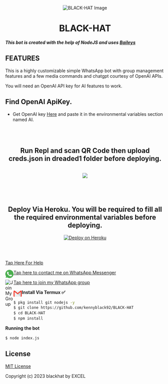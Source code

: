 <p align="center">
  <img src="https://i.imgur.com/4ZY2h0L.png" alt="BLACK-HAT Image">
</p>

<h1 align="center">BLACK-HAT</h1>

***This bot is created with the help of NodeJS and uses [Baileys](https://github.com/adiwajshing/Baileys)***

## FEATURES
This is a highly customizable simple WhatsApp bot with group management features and a few media commands and chatgpt courtesy of OpenAI APIs.

You will need an OpenAI API key for AI features to work.

## Find  OpenAI ApiKey.
- Get OpenAI key [Here](https://beta.openai.com/account/api-keys) and paste it in the environmental variables section named AI.

<br><br>

<h2 align="center">Run Repl and scan QR Code then upload creds.json in dreaded1 folder before deploying.</h2>
<h2 align="center"><a href="https://replit.com/@Excelottah/BLACK-HAT-QR-SCANNER"><img src="https://repl.it/badge/github/quiec/whatsasena" /></a></h2>
<br><br>

<h2 align="center">Deploy Via Heroku. You will be required to fill all the required environmental variables before deploying.</h2>
<p align="center">
    <a href="https://heroku.com/deploy?template=https://github.com/kennyblack92/BLACK-HAT">
    <img title="BLACK-HAT on Heroku" src="https://www.herokucdn.com/deploy/button.png" width="189px" alt="Deploy on Heroku">
    </a>
</p>
<br><br>

[Tap Here For Help](https://wa.me/2347039570336?text=Hello%20EXCEL%20...%20I%20need%20some%20help%20with%20EXCEL%20BOT)

<p align="left">
  <a href="https://wa.me/2347039570336?text=Hello%20EXCEL%20...%20I%20need%20some%20help%20with%20EXCEL%20BOT">
    <img align="left" alt="SIEGRIN | WhatsApp" width="26px" src="https://raw.githubusercontent.com/PikaBotz/My_Personal_Space/main/Images/AnyaBot_pics/Anya_v2/Whatsapp.svg" />
    Tap here to contact me on WhatsApp Messenger
  </a>
</p>
<p align="left">
  <a href="https://chat.whatsapp.com/DtgrVP6ItlEJDdqaEsGPr8">
    <img align="left" alt="Join My Group" width="26px" src="https://i.imgur.com/CRSeoUS.jpeg" />
    Tap here to join my WhatsApp group
  </a>
</p>
<p align="center">
    <img align="left" alt="SIEGRIN | Gmail" width="26px" src="https://raw.githubusercontent.com/PikaBotz/My_Personal_Space/main/Images/AnyaBot_pics/Anya_v2/Gmail.svg" />
</p>


**Install Via Termux ✅**


```bash
$ pkg install git nodejs -y
$ git clone https://github.com/kennyblack92/BLACK-HAT
$ cd BLACK-HAT
$ npm install
```


**Running the bot**
```bash
$ node index.js
```


## License
[MIT License](https://github.com/kennyblack92/BLACK-HAT/blob/main/LICENSE)

Copyright (c) 2023 blackhat by EXCEL

